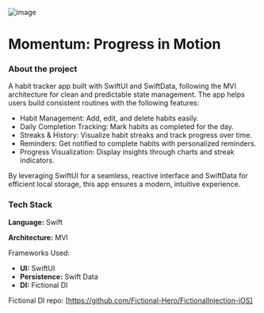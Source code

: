 ![image](https://github.com/user-attachments/assets/2633a0f3-1ef6-4272-aafd-6c522309002c)

# Momentum: Progress in Motion
### About the project
A habit tracker app built with SwiftUI and SwiftData, following the MVI architecture for clean and predictable state management.
The app helps users build consistent routines with the following features: 
- Habit Management: Add, edit, and delete habits easily.
- Daily Completion Tracking: Mark habits as completed for the day.
- Streaks & History: Visualize habit streaks and track progress over time.
- Reminders: Get notified to complete habits with personalized reminders.
- Progress Visualization: Display insights through charts and streak indicators. 


By leveraging SwiftUI for a seamless, reactive interface and SwiftData for efficient local storage, this app ensures a modern, intuitive experience.

### Tech Stack 
**Language:** Swift

**Architecture:** MVI

Frameworks Used:
- **UI:** SwiftUI
- **Persistence:** Swift Data
- **DI:** Fictional DI 

Fictional DI repo:
[https://github.com/Fictional-Hero/FictionalInjection-iOS]

